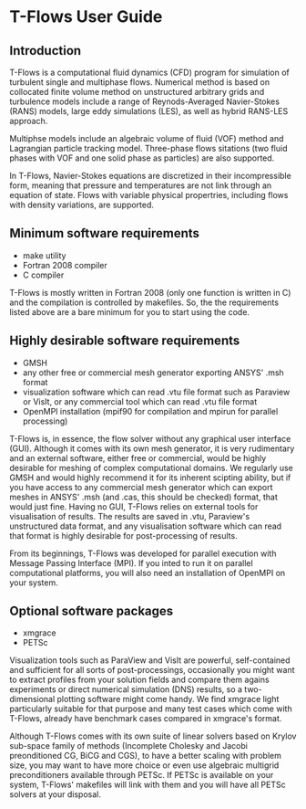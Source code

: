 # T-Flows User Guide

## Introduction

T-Flows is a computational fluid dynamics (CFD) program for simulation of turbulent single and multiphase flows.  Numerical method is based on collocated finite volume method on unstructured arbitrary grids and turbulence models include a range of Reynods-Averaged Navier-Stokes (RANS) models, large eddy simulations (LES), as well as hybrid RANS-LES approach.

Multiphse models include an algebraic volume of fluid (VOF) method and Lagrangian particle tracking model.  Three-phase flows sitations (two fluid phases with VOF and one solid phase as particles) are also supported.

In T-Flows, Navier-Stokes equations are discretized in their incompressible form, meaning that pressure and temperatures are not link through an equation of state.  Flows with variable physical propertries, including flows with density variations, are supported.

## Minimum software requirements

- make utility
- Fortran 2008 compiler
- C compiler

T-Flows is mostly written in Fortran 2008 (only one function is written in C) and the compilation is controlled by makefiles.  So, the the requirements listed above are a bare minimum for you to start using the code.

## Highly desirable software requirements

- GMSH
- any other free or commercial mesh generator exporting ANSYS' .msh format
- visualization software which can read .vtu file format such as Paraview or VisIt, or any commercial tool which can read .vtu file format
- OpenMPI installation (mpif90 for compilation and mpirun for parallel processing)

T-Flows is, in essence, the flow solver without any graphical user interface (GUI).  Although it comes with its own mesh generator, it is very rudimentary and an external software, either free or commercial, would be highly desirable for meshing of complex computational domains.  We regularly use GMSH and would highly recommend it for its inherent scipting ability, but if you have access to any commercial mesh generator which can export meshes in ANSYS' .msh (and .cas, this should be checked) format, that would just fine.  Having no GUI, T-Flows relies on external tools for visualisation of results.  The results are saved in .vtu, Paraview's unstructured data format, and any visualisation software which can read that format is highly desirable for post-processing of results.

From its beginnings, T-Flows was developed for parallel execution with Message Passing Interface (MPI).  If you inted to run it on parallel computational platforms, you will also need an installation of OpenMPI on your system.  

## Optional software packages

- xmgrace
- PETSc

Visualization tools such as ParaView and VisIt are powerful, self-contained and sufficient for all sorts of post-processings, occasionally you might want to extract profiles from your solution fields and compare them agains experiments or direct numerical simulation (DNS) results, so a two-dimensional plotting software might come handy.  We find xmgrace light particularly suitable for that purpose and many test cases which come with T-Flows, already have benchmark cases compared in xmgrace's format.

Although T-Flows comes with its own suite of linear solvers based on Krylov sub-space family of methods (Incomplete Cholesky and Jacobi preonditioned CG, BiCG and  CGS), to have a better scaling with problem size, you may want to have more choice or even use algebraic multigrid preconditioners available through PETSc.  If PETSc is available on your system, T-Flows' makefiles will link with them and you will have all PETSc solvers at your disposal.
